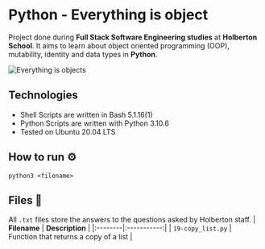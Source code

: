 # Python - Everything is object

Project done during **Full Stack Software Engineering studies** at **Holberton School**. It aims to learn about object oriented programming (OOP), mutability, identity and data types in **Python**.

![Everything is objects](https://media.licdn.com/dms/image/C4D12AQEdp-Hbv8WGAA/article-cover_image-shrink_720_1280/0/1622566494227?e=2147483647&v=beta&t=iLySu7flrskaIDVvECiM1tM2l0whZrmNEha6OwXdhu8)

## Technologies
* Shell Scripts are written in Bash 5.1.16(1)
* Python Scripts are written with Python 3.10.6
* Tested on Ubuntu 20.04 LTS

## How to run :gear:
`python3 <filename>`

## Files :scroll:
All `.txt` files store the answers to the questions asked by Holberton staff.
| **Filename** | **Description** |
|:--------|:-----------:|
| `19-copy_list.py` | Function that returns a copy of a list |
